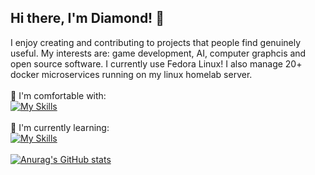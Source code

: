 ## Hi there, I'm Diamond! 👋
I enjoy creating and contributing to projects that people find genuinely useful. My interests are: game development, AI, computer graphcis and open source software. I currently use Fedora Linux! I also manage 20+ docker microservices running on my linux homelab server.\
\
🦾 I'm comfortable with: \
[![My Skills](https://skillicons.dev/icons?i=js,nodejs,html,cs,java,python,ruby,idea,docker,linux,sqlite,git,unity)](https://skillicons.dev) \
\
🌱 I'm currently learning: \
[![My Skills](https://skillicons.dev/icons?i=blender,rust,gtk)](https://skillicons.dev) \
\
[![Anurag's GitHub stats](https://github-readme-stats.vercel.app/api?username=oneshinyboi)](https://github.com/anuraghazra/github-readme-stats)
<!--
**oneshinyboi/oneshinyboi** is a ✨ _special_ ✨ repository because its `README.md` (this file) appears on your GitHub profile.

Here are some ideas to get you started:

- 🔭 I’m currently working on ...
- 🌱 I’m currently learning ...
- 👯 I’m looking to collaborate on ...
- 🤔 I’m looking for help with ...
- 💬 Ask me about ...
- 📫 How to reach me: ...
- 😄 Pronouns: ...
- ⚡ Fun fact: ...
-->
